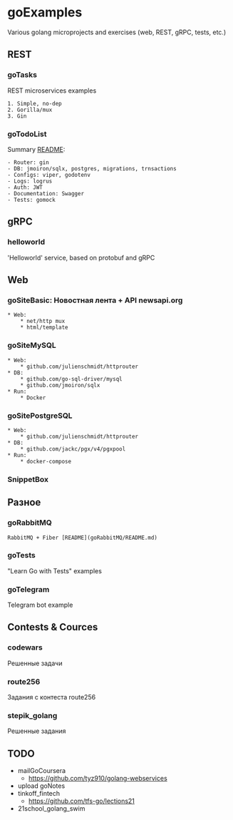 # goExamples
Various golang microprojects and exercises (web, REST, gRPC, tests, etc.)


## REST

### goTasks

REST microservices examples

    1. Simple, no-dep
    2. Gorilla/mux
    3. Gin

### goTodoList

Summary [README](goTodoList/README.md):

    - Router: gin
    - DB: jmoiron/sqlx, postgres, migrations, trnsactions
    - Configs: viper, godotenv
    - Logs: logrus
    - Auth: JWT
    - Documentation: Swagger
    - Tests: gomock


## gRPC

### helloworld

'Helloworld' service, based on protobuf and gRPC


## Web

### goSiteBasic: Новостная лента + API newsapi.org

    * Web:
        * net/http mux
        * html/template

### goSiteMySQL

    * Web:
        * github.com/julienschmidt/httprouter
    * DB:
        * github.com/go-sql-driver/mysql
        * github.com/jmoiron/sqlx
    * Run:
        * Docker

### goSitePostgreSQL

    * Web:
        * github.com/julienschmidt/httprouter
    * DB:
        * github.com/jackc/pgx/v4/pgxpool
    * Run:
        * docker-compose

### SnippetBox


## Разное

### goRabbitMQ

    RabbitMQ + Fiber [README](goRabbitMQ/README.md)

### goTests

"Learn Go with Tests" examples

### goTelegram

Telegram bot example


## Contests & Cources

### codewars

Решенные задачи

### route256

Задания с контеста route256

### stepik_golang

Решенные задания


## TODO

- mailGoCoursera
	- https://github.com/tyz910/golang-webservices
- upload goNotes
- tinkoff_fintech
	- https://github.com/tfs-go/lections21
- 21school_golang_swim


